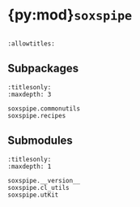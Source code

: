 # {py:mod}`soxspipe`

```{py:module} soxspipe
```

```{autodoc2-docstring} soxspipe
:allowtitles:
```

## Subpackages

```{toctree}
:titlesonly:
:maxdepth: 3

soxspipe.commonutils
soxspipe.recipes
```

## Submodules

```{toctree}
:titlesonly:
:maxdepth: 1

soxspipe.__version__
soxspipe.cl_utils
soxspipe.utKit
```

